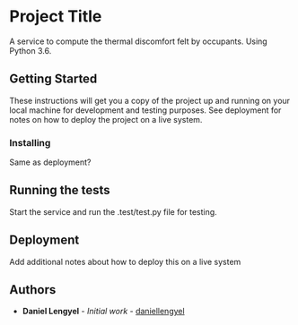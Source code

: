 # Project Title

A service to compute the thermal discomfort felt by occupants. Using Python 3.6.

## Getting Started

These instructions will get you a copy of the project up and running on your local machine for development and testing purposes. See deployment for notes on how to deploy the project on a live system.

### Installing

Same as deployment?

## Running the tests

Start the service and run the .test/test.py file for testing.  

## Deployment

Add additional notes about how to deploy this on a live system

## Authors

* **Daniel Lengyel** - *Initial work* - [daniellengyel](https://github.com/daniellengyel)


